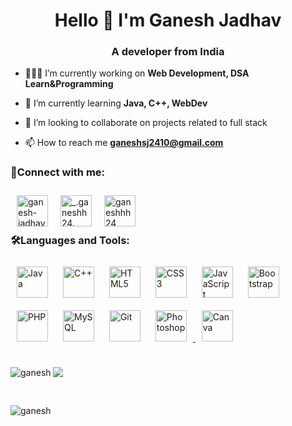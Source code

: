 

<h1 align="center">Hello 👋 I'm Ganesh Jadhav</h1>
<h3 align="center">A developer from India</h3>

- 👨🏻‍💻 I’m currently working on **Web Development, DSA Learn&Programming**

- 🌱 I’m currently learning **Java, C++, WebDev**

- 👯 I’m looking to collaborate on projects related to full stack

- 📫 How to reach me **ganeshsj2410@gmail.com**

<h3 align="left">📱Connect with me:</h3>
<p align="left">
  <a href="https://linkedin.com/in/ganesh-jadhav-951213225" target="_blank">
    <img align="left" style="margin: 10px" src="https://uxwing.com/wp-content/themes/uxwing/download/brands-and-social-media/linkedin-app-icon.png" alt="ganesh-jadhav-951213225" height="50" width="50" />  
  </a>&nbsp;
  <a href="https://www.instagram.com/_.ganeshh24._?igsh=MWszcnNzZDd0NnQyag==" target="_blank">
    <img align="left" style="margin: 10px" src="https://uxwing.com/wp-content/themes/uxwing/download/brands-and-social-media/ig-instagram-icon.png" alt="_.ganeshh24._" height="50" width="50" />
  </a>&nbsp;
  <a href="https://twitter.com/ganeshhh24" target="_blank">
    <img align="left" style="margin: 10px" src="https://uxwing.com/wp-content/themes/uxwing/download/brands-and-social-media/twitter-color-icon.png" alt="ganeshhh24" height="50" width="50" />
  </a>
</p>&nbsp;

<h3 align="left">🛠Languages and Tools:</h3>
  <div align="left">  
<a href="https://www.java.com/" target="_blank"><img style="margin: 10px" src="https://profilinator.rishav.dev/skills-assets/java-original-wordmark.svg" alt="Java" height="50" /></a>  
<a href="https://www.cplusplus.com/" target="_blank"><img style="margin: 10px" src="https://profilinator.rishav.dev/skills-assets/cplusplus-original.svg" alt="C++" height="50" /></a>  
<a href="https://en.wikipedia.org/wiki/HTML5" target="_blank"><img style="margin: 10px" src="https://profilinator.rishav.dev/skills-assets/html5-original-wordmark.svg" alt="HTML5" height="50" /></a>  
<a href="https://www.w3schools.com/css/" target="_blank"><img style="margin: 10px" src="https://profilinator.rishav.dev/skills-assets/css3-original-wordmark.svg" alt="CSS3" height="50" /></a>  
<a href="https://www.javascript.com/" target="_blank"><img style="margin: 10px" src="https://profilinator.rishav.dev/skills-assets/javascript-original.svg" alt="JavaScript" height="50" /></a>  
<a href="https://getbootstrap.com/docs/3.4/javascript/" target="_blank"><img style="margin: 10px" src="https://profilinator.rishav.dev/skills-assets/bootstrap-plain.svg" alt="Bootstrap" height="50" /></a>  
<a href="https://www.php.net/" target="_blank"><img style="margin: 10px" src="https://profilinator.rishav.dev/skills-assets/php-original.svg" alt="PHP" height="50" /></a>  
<a href="https://www.mysql.com/" target="_blank"><img style="margin: 10px" src="https://profilinator.rishav.dev/skills-assets/mysql-original-wordmark.svg" alt="MySQL" height="50" /></a>  
<a href="https://github.com/" target="_blank"><img style="margin: 10px" src="https://profilinator.rishav.dev/skills-assets/git-scm-icon.svg" alt="Git" height="50" /></a>  
<a href="https://www.adobe.com/in/products/photoshop.html" target="_blank"><img style="margin: 10px" src="https://profilinator.rishav.dev/skills-assets/photoshop-plain.svg" alt="Photoshop" height="50" />
</a>  
<a href="https://www.canva.com/" target="_blank"><img style="margin: 10px" src="https://uxwing.com/wp-content/themes/uxwing/download/brands-and-social-media/canva-icon.png" alt="Canva" height="50" /></a> 
</div>


<div>&nbsp;
<p>
  <img align="left" src="https://github-readme-stats.vercel.app/api?username=ganeshjadhav2402&show_icons=true&theme=dark" alt="ganesh" />
</p>

<p>
<!--   <img align="center" src="https://github-readme-stats.vercel.app/api/top-langs/?username=ganeshjadhav2402&layout=compact&theme=dark" alt="ganesh" /> -->
  <a href="https://github.com/anselal/anselal">
  <img align="center" src="https://github-readme-stats.vercel.app/api/top-langs/?username=ganeshjadhav2402&hide=php,c,vim script,objective-c,actionscript,roff,html,javascript,css,java,&langs_count=3&theme=nord" />
</a>
</p>
&nbsp;
<p>
  <img align="left" src="https://github-readme-streak-stats.herokuapp.com/?user=ganeshjadhav2402&theme=dark" alt="ganesh" />
</p>
</div>

